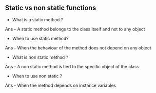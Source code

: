 ## Static vs non static functions 

* What is a static method ?

Ans - A static method belongs to the class itself and not to any object 

* When to use static method?

Ans - When the behaviour of the method does not depend on any object

* What is non static method ?

Ans - A non static method is tied to the specific object of the class 

* When to use non static ?

Ans - When the method depends on instance variables 




